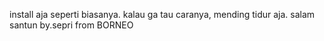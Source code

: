 install aja seperti biasanya.
kalau ga tau caranya, mending tidur aja.
salam santun by.sepri from BORNEO